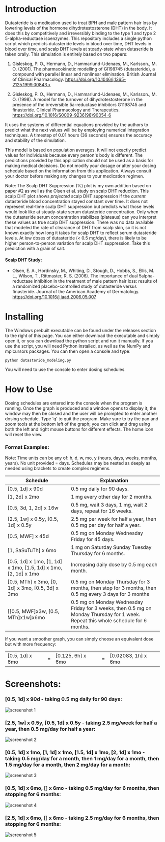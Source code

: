 # Introduction

Dutasteride is a medication used to treat BPH and male pattern hair loss by lowering levels of the hormone dihydrotestosterone (DHT) in the body. It does this by competitively and irreversibly binding to the type 1 and type 2 5-alpha-reductase isoenzymes. This repository includes a single python script which predicts dutasteride levels in blood over time, DHT levels in blood over time, and scalp DHT levels at steady-state when dutaseride is taken orally. This simulation is entirely based on two papers:

1) Gisleskog, P. O., Hermann, D., Hammarlund-Udenaes, M., Karlsson., M. O. (2001). The pharmacokinetic modelling of GI198745 (dutasteride),
a compound with parallel linear and nonlinear elimination. British Journal of Clinical Pharmacology. https://doi.org/10.1046/j.1365-2125.1999.00843.x

2) Gisleskog, P. O., Hermann, D., Hammarlund-Udenaes, M., Karlsson., M. O. (1998). A model for the turnover of dihydrotestosterone in the presence of the irreversible 5a-reductase inhibitors G1198745 and finasteride. Clinical Pharmacology and Therapeutics. https://doi.org/10.1016/S0009-9236(98)90054-6

It uses the systems of differential equations provided by the authors to predict what the next values will be by employing numerical integration techniques. A timestep of 0.01 hours (36 seconds) ensures the accuracy and stability of the simulation.

This model is based on population averages. It will not exactly predict values for individuals because every person's body is different. The predictions provided by this application should not be used as a basis for making medical decisions. Do not modify your dosage or alter your dosing schedule based on the information from this application. Always consult your doctor before making any changes to your medication regimen.

Note: The Scalp DHT Suppression (%) plot is my own addition based on paper #2 as well as the Olsen et al. study on scalp DHT reduction. This scalp DHT plot shows *projected* scalp DHT suppression if the *current* dutasteride blood concentration stayed constant over time. It does not represent real-time scalp DHT suppression but predicts what those levels would look like at steady-state serum dutasteride concentration. Only when the dutasteride serum concentration stabilizes (plateaus) can you interpret these values as true scalp DHT suppression. There was no data available that modeled the rate of clearance of DHT from scalp skin, so it is not known exactly how long it takes for scalp DHT to reflect serum dutasteride levels. At low doses of dutasteride (< 0.5 mg/day), there is likely to be higher person-to-person variation for scalp DHT suppression. Take this prediction with a grain of salt.

#### Scalp DHT Study:
- Olsen, E. A., Hordinsky, M., Whiting, D., Stough, D., Hobbs, S., Ellis, M. L., Wilson, T., Rittmaster, R. S. (2006). The importance of dual 5alpha-reductase inhibition in the treatment of male pattern hair loss: results of a randomized placebo-controlled study of dutasteride versus finasteride. Journal of the American Academy of Dermatology. https://doi.org/10.1016/j.jaad.2006.05.007

# Installing

The Windows prebuilt executable can be found under the releases section to the right of this page. You can either download the executable and simply open it, or you can download the python script and run it manually. If you use the script, you will need Python installed, as well as the NumPy and mplcursors packages. You can then open a console and type:

```
python dutasteride_modeling.py
```

You will need to use the console to enter dosing schedules.

# How to Use

Dosing schedules are entered into the console when the program is running. Once the graph is produced and a window opens to display it, the window may then be closed and the user will be prompted to enter another dosing schedule. Type 'q' to quit the program. Make sure to try the pan and zoom tools at the bottom left of the graph; you can click and drag using both the left and right mouse buttons for different effects. The home icon will reset the view.

### Format Examples:

Note: Time units can be any of: h, d, w, mo, y (hours, days, weeks, months, years). No unit provided = days. Schedules may be nested as deeply as needed using brackets to create complex regimens.

| Schedule        | Explanation           |
| ------------- | ------------- |
| [0.5, 1d] x 90d      | 0.5 mg daily for 90 days. |
| [1, 2d] x 2mo    | 1 mg every other day for 2 months.      |
| [0.5, 3d, 1, 2d] x 16w | 0.5 mg, wait 3 days, 1 mg, wait 2 days, repeat for 16 weeks.      |
| [2.5, 1w] x 0.5y, [0.5, 1d] x 0.5y |2.5 mg per week for half a year, then 0.5 mg per day for half a year. |
| [0.5, MWF] x 45d | 0.5 mg on Monday Wednesday Friday for 45 days. |
| [1, SaSuTuTh] x 6mo | 1 mg on Saturday Sunday Tuesday Thursday for 6 months.|
| [0.5, 1d] x 1mo, [1, 1d] x 1mo, [1.5, 1d] x 1mo, [2, 1d] x 1mo | Increasing daily dose by 0.5 mg each month. |
| [0.5, MTh] x 3mo, [0, 1d] x 3mo, [0.5, 3d] x 3mo | 0.5 mg on Monday Thursday for 3 months, then stop for 3 months, then 0.5 mg every 3 days for 3 months |
| [[0.5, MWF]x3w, [0.5, MTh]x1w]x6mo | 0.5 mg on Monday Wednesday Friday for 3 weeks, then 0.5 mg on Monday Thursday for 1 week. Repeat this whole schedule for 6 months. |

If you want a smoother graph, you can simply choose an equivalent dose but with more frequency:

|                 |   |                      |  |                      |
| --------------- | - | -------------------- |- | -------------------- |
| [0.5, 1d] x 6mo | = | [0.125, 6h] x 6mo |  = | [0.02083, 1h] x 6mo |

# Screenshots:

### [0.5, 1d] x 90d - taking 0.5 mg daily for 90 days:
![screenshot 1](https://github.com/FuzzyCat444/Dutasteride-Pharmacokinetics-Pharmacodynamics/blob/main/screenshots/%5B0.5,%201d%5D%20x%2090d.png?raw=true)

### [2.5, 1w] x 0.5y, [0.5, 1d] x 0.5y - taking 2.5 mg/week for half a year, then 0.5 mg/day for half a year:
![screenshot 2](https://github.com/FuzzyCat444/Dutasteride-Pharmacokinetics-Pharmacodynamics/blob/main/screenshots/%5B2.5,%201w%5D%20x%200.5y,%20%5B0.5,%201d%5D%20x%200.5y.png?raw=true)

### [0.5, 1d] x 1mo, [1, 1d] x 1mo, [1.5, 1d] x 1mo, [2, 1d] x 1mo - taking 0.5 mg/day for a month, then 1 mg/day for a month, then 1.5 mg/day for a month, then 2 mg/day for a month:
![screenshot 3](https://github.com/FuzzyCat444/Dutasteride-Pharmacokinetics-Pharmacodynamics/blob/main/screenshots/%5B0.5,%201d%5D%20x%201mo,%20%5B1,%201d%5D%20x%201mo,%20%5B1.5,%201d%5D%20x%201mo,%20%5B2,%201d%5D%20x%201mo.png?raw=true)

### [0.5, 1d] x 6mo, [] x 6mo - taking 0.5 mg/day for 6 months, then stopping for 6 months:
![screenshot 4](https://github.com/FuzzyCat444/Dutasteride-Pharmacokinetics-Pharmacodynamics/blob/main/screenshots/%5B0.5,%201d%5D%20x%206mo,%20%5B0,%201d%5D%20x%206mo.png?raw=true)

### [2.5, 1d] x 6mo, [] x 6mo - taking 2.5 mg/day for 6 months, then stopping for 6 months:
![screenshot 5](https://github.com/FuzzyCat444/Dutasteride-Pharmacokinetics-Pharmacodynamics/blob/main/screenshots/%5B2.5,%201d%5D%20x%206mo,%20%5B0,%201d%5D%20x%206mo.png?raw=true)
